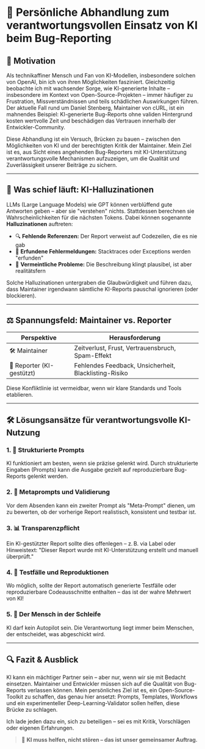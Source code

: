 # 📌 Persönliche Abhandlung zum verantwortungsvollen Einsatz von KI beim Bug-Reporting

## 🧭 Motivation

Als technikaffiner Mensch und Fan von KI-Modellen, insbesondere solchen von OpenAI, bin ich von ihren Möglichkeiten fasziniert. Gleichzeitig beobachte ich mit wachsender Sorge, wie KI-generierte Inhalte – insbesondere im Kontext von Open-Source-Projekten – immer häufiger zu Frustration, Missverständnissen und teils schädlichen Auswirkungen führen. Der aktuelle Fall rund um Daniel Stenberg, Maintainer von cURL, ist ein mahnendes Beispiel: KI-generierte Bug-Reports ohne validen Hintergrund kosten wertvolle Zeit und beschädigen das Vertrauen innerhalb der Entwickler-Community.

Diese Abhandlung ist ein Versuch, Brücken zu bauen – zwischen den Möglichkeiten von KI und der berechtigten Kritik der Maintainer. Mein Ziel ist es, aus Sicht eines angehenden Bug-Reporters mit KI-Unterstützung verantwortungsvolle Mechanismen aufzuzeigen, um die Qualität und Zuverlässigkeit unserer Beiträge zu sichern.

---

## 🤖 Was schief läuft: KI-Halluzinationen

LLMs (Large Language Models) wie GPT können verblüffend gute Antworten geben – aber sie "verstehen" nichts. Stattdessen berechnen sie Wahrscheinlichkeiten für die nächsten Tokens. Dabei können sogenannte **Halluzinationen** auftreten:

* 🔍 **Fehlende Referenzen:** Der Report verweist auf Codezeilen, die es nie gab
* 📄 **Erfundene Fehlermeldungen:** Stacktraces oder Exceptions werden "erfunden"
* 🧩 **Vermeintliche Probleme:** Die Beschreibung klingt plausibel, ist aber realitätsfern

Solche Halluzinationen untergraben die Glaubwürdigkeit und führen dazu, dass Maintainer irgendwann sämtliche KI-Reports pauschal ignorieren (oder blockieren).

---

## ⚖️ Spannungsfeld: Maintainer vs. Reporter

| Perspektive               | Herausforderung                                       |
| ------------------------- | ----------------------------------------------------- |
| 🛠️ Maintainer            | Zeitverlust, Frust, Vertrauensbruch, Spam-Effekt      |
| 🧪 Reporter (KI-gestützt) | Fehlendes Feedback, Unsicherheit, Blacklisting-Risiko |

Diese Konfliktlinie ist vermeidbar, wenn wir klare Standards und Tools etablieren.

---

## 🛠️ Lösungsansätze für verantwortungsvolle KI-Nutzung

### 1. 📐 **Strukturierte Prompts**

KI funktioniert am besten, wenn sie präzise gelenkt wird. Durch strukturierte Eingaben (Prompts) kann die Ausgabe gezielt auf reproduzierbare Bug-Reports gelenkt werden.

### 2. 🧠 **Metaprompts und Validierung**

Vor dem Absenden kann ein zweiter Prompt als "Meta-Prompt" dienen, um zu bewerten, ob der vorherige Report realistisch, konsistent und testbar ist.

### 3. 📊 **Transparenzpflicht**

Ein KI-gestützter Report sollte dies offenlegen – z. B. via Label oder Hinweistext: "Dieser Report wurde mit KI-Unterstützung erstellt und manuell überprüft."

### 4. 🧪 **Testfälle und Reproduktionen**

Wo möglich, sollte der Report automatisch generierte Testfälle oder reproduzierbare Codeausschnitte enthalten – das ist der wahre Mehrwert von KI!

### 5. 🔁 **Der Mensch in der Schleife**

KI darf kein Autopilot sein. Die Verantwortung liegt immer beim Menschen, der entscheidet, was abgeschickt wird.

---

## 🔍 Fazit & Ausblick

KI kann ein mächtiger Partner sein – aber nur, wenn wir sie mit Bedacht einsetzen. Maintainer und Entwickler müssen sich auf die Qualität von Bug-Reports verlassen können. Mein persönliches Ziel ist es, ein Open-Source-Toolkit zu schaffen, das genau hier ansetzt: Prompts, Templates, Workflows und ein experimenteller Deep-Learning-Validator sollen helfen, diese Brücke zu schlagen.

Ich lade jeden dazu ein, sich zu beteiligen – sei es mit Kritik, Vorschlägen oder eigenen Erfahrungen.

> 🤝 **KI muss helfen, nicht stören – das ist unser gemeinsamer Auftrag.**
